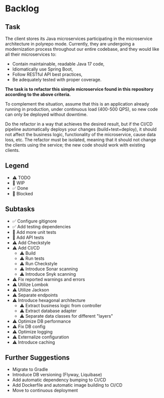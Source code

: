 # Backlog

## Task

The client stores its Java microservices participating in the microservice architecture in polyrepo mode.
Currently, they are undergoing a modernization process throughout our entire codebase, and they would like all their microservices to:

- Contain maintainable, readable Java 17 code,
- Idiomatically use Spring Boot,
- Follow RESTful API best practices,
- Be adequately tested with proper coverage.

**The task is to refactor this simple microservice found in this repository according to the above criteria.**

To complement the situation, assume that this is an application already running in production,
under continuous load (400-500 QPS), so new code can only be deployed without downtime.

Do the refactor in a way that achieves the desired result, but if the CI/CD pipeline automatically
deploys your changes (build+test+deploy), it should not affect the business logic, functionality of the microservice,
cause data loss, etc. The refactor must be isolated, meaning that it should not change the clients using the service;
the new code should work with existing clients.

## Legend

- ⚠ TODO
- 🚧 WIP
- ✅ Done
- 🛑 Blocked

## Subtasks

- ✅ Configure gitignore
- ✅ Add testing dependencies
- 🛑 Add more unit tests
- 🚧 Add API tests
- ⚠ Add Checkstyle
- ⚠ Add CI/CD
    - ⚠ Build
    - ⚠ Run tests
    - ⚠ Run Checkstyle
    - ⚠ Introduce Sonar scanning
    - ⚠ Introduce Snyk scanning
- ⚠ Fix reported warnings and errors
- ⚠ Utilize Lombok
- ⚠ Utilize Jackson
- ⚠ Separate endpoints
- ⚠ Introduce hexagonal architecture
    - ⚠ Extract business logic from controller
    - ⚠ Extract database adapter
    - ⚠ Separate data classes for different "layers"
- ⚠ Optimize DB performance
- ⚠ Fix DB config
- ⚠ Optimize logging
- ⚠ Externalize configuration
- ⚠ Introduce caching

## Further Suggestions

- Migrate to Gradle
- Introduce DB versioning (Flyway, Liquibase)
- Add automatic dependency bumping to CI/CD
- Add Dockerfile and automatic image building to CI/CD
- Move to continuous deployment
